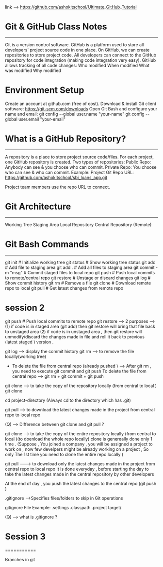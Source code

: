 link --> https://github.com/ashokitschool/Ultimate_GitHub_Tutorial



# Git & GitHub Class Notes
-------------------------
Git is a version control software.
GitHub is a platform used to store all developers' project source code in one place.
On GitHub, we can create repositories to store project code.
All developers can connect to the GitHub repository for code integration (making code integration very easy).
GitHub allows tracking of all code changes:
Who modified
When modified
What was modified
Why modified


# Environment Setup
Create an account at github.com (free of cost).
Download & install Git client software: https://git-scm.com/downloads
Open Git Bash and configure your name and email:
git config --global user.name "your-name"
git config --global user.email "your-email"


# What is a GitHub Repository?
----------------------------------
A repository is a place to store project source code/files.
For each project, one GitHub repository is created.
Two types of repositories:
Public Repo: Anybody can see & you choose who can commit.
Private Repo: You choose who can see & who can commit.
Example:
Project Git Repo URL: https://github.com/ashokitschool/sbi_loans_app.git

Project team members use the repo URL to connect.

# Git Architecture
-----------------------------------------
Working Tree
Staging Area
Local Repository
Central Repository (Remote)


# Git Bash Commands
---------------------
git init              # Initialize working tree
git status            # Show working tree status
git add <file-name>   # Add file to staging area
git add .             # Add all files to staging area
git commit -m "msg"   # Commit staged files to local repo
git push              # Push local commits to remote/central repo
git restore <file>    # Unstage or discard changes
git log               # Show commit history
git rm <file-name>    # Remove a file
git clone <repo-url>  # Download remote repo to local
git pull              # Get latest changes from remote repo



session 2
============

git push              # Push local commits to remote repo
git restore       --> 2 purposes --> (1) if code is in staged area (git add) then git restore will bring that file back to unstaged area 
                                     (2) if code is in unstaged area , then git restore will unmodify/discard the changes made in file and roll it back to previous (latest staged ) version  .      

git log            --> display the commit history 
git rm              --> to remove the file locally(working tree)
* To delete the file from central repo (already pushed ) --> After git rm , you need to execute git commit and git push 
To delete the file from central repo  --> git rm <filename>  + git commit + git push 

git clone     --> to take the copy of the repository locally (from central to local )
        git clone <repo url >

cd project-directory    (Always cd to the directory which has .git)



git pull --> to download the latest changes made in the project from central repo to local repo 

(Q) --> Difference between git clone and git pull ?

git clone     --> to take the copy of the entire repository locally (from central to local )(to doenload the whole repo locally)
clone is genereally done only 1 time . (Suppose , You joined a company ,  you will be assigned a project to work on , now few develpers might be already working on  a project , So  only The 1st time you need to clone the entire repo locally )  

git pull     ---> to download only the latest changes made in the project from central repo to local repo 
It is done everyday , before starting the day to take the latest changes made in the central repository  by other developers 

At the end of day , you push the latest changes to the central repo (git push )


.gitignore -->Specifies files/folders to skip in Git operations

gitignore File
Example:
.settings
.classpath
.project
target/ 

(Q) --> what is .gitignore ?





# Session 3
===========

Branches in git 